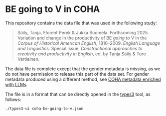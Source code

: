 # BE going to V in COHA

This repository contains the data file that was used in the following study:

> Säily, Tanja, Florent Perek & Jukka Suomela. Forthcoming 2025. Variation and change in the productivity of BE _going to_ V in the _Corpus of Historical American English_, 1810–2009. _English Language and Linguistics_. Special issue, _Constructional approaches to creativity and productivity in English_, ed. by Tanja Säily & Turo Vartiainen.

The data file is complete except that the gender metadata is missing, as we do not have permission to release this part of the data set. For gender metadata produced using a different method, see [COHA metadata enriched with LLMs](https://github.com/suomela/coha-gpt-enriched-metadata).

The file is in a format that can be directly opened in the [types3](https://github.com/suomela/types3) tool, as follows:

    ./types3-ui coha-be-going-to-v.json
